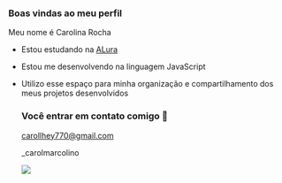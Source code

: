 ### Boas vindas ao meu perfil

Meu nome é Carolina Rocha 

* Estou estudando na [ALura](https://www.alura.com.br) 
* Estou me desenvolvendo na linguagem JavaScript
* Utilizo esse espaço para minha organização e compartilhamento dos meus projetos desenvolvidos

  ### Você entrar em contato comigo 📧

    carollhey770@gmail.com

    _carolmarcolino

  ![](https://media1.tenor.com/m/yDxgngEEeY0AAAAC/barbie-pink.gif)  
